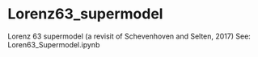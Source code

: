 # Lorenz63_supermodel
Lorenz 63 supermodel (a revisit of Schevenhoven and Selten, 2017)
See: Loren63_Supermodel.ipynb
